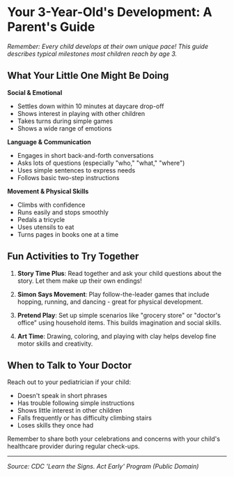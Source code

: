 # Your 3-Year-Old's Development: A Parent's Guide

*Remember: Every child develops at their own unique pace! This guide describes typical milestones most children reach by age 3.*

## What Your Little One Might Be Doing

**Social & Emotional**
- Settles down within 10 minutes at daycare drop-off
- Shows interest in playing with other children
- Takes turns during simple games
- Shows a wide range of emotions

**Language & Communication**
- Engages in short back-and-forth conversations
- Asks lots of questions (especially "who," "what," "where")
- Uses simple sentences to express needs
- Follows basic two-step instructions

**Movement & Physical Skills**
- Climbs with confidence
- Runs easily and stops smoothly
- Pedals a tricycle
- Uses utensils to eat
- Turns pages in books one at a time

## Fun Activities to Try Together

1. **Story Time Plus**: Read together and ask your child questions about the story. Let them make up their own endings!

2. **Simon Says Movement**: Play follow-the-leader games that include hopping, running, and dancing - great for physical development.

3. **Pretend Play**: Set up simple scenarios like "grocery store" or "doctor's office" using household items. This builds imagination and social skills.

4. **Art Time**: Drawing, coloring, and playing with clay helps develop fine motor skills and creativity.

## When to Talk to Your Doctor

Reach out to your pediatrician if your child:
- Doesn't speak in short phrases
- Has trouble following simple instructions
- Shows little interest in other children
- Falls frequently or has difficulty climbing stairs
- Loses skills they once had

Remember to share both your celebrations and concerns with your child's healthcare provider during regular check-ups.

---
*Source: CDC 'Learn the Signs. Act Early' Program (Public Domain)*